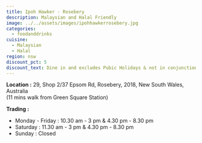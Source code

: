```yaml
---
title: Ipoh Hawker - Rosebery
description: Malaysian and Halal Friendly
image: ../../assets/images/ipohhawkerrosebery.jpg
categories:
  - foodanddrinks
cuisine:
  - Malaysian
  - Halal
region: nsw
discount_pct: 5
discount_text: Dine in and excludes Pubic Holidays & not in conjunction with any other offer
---
```


**Location :** 29, Shop 2/37 Epsom Rd, Rosebery, 2018, New South Wales, Australia\
(11 mins walk from Green Square Station)

**Trading :**

- Monday - Friday : 10.30 am - 3 pm & 4.30 pm - 8.30 pm
- Saturday : 11.30 am - 3 pm & 4.30 pm - 8.30 pm
- Sunday : Closed
